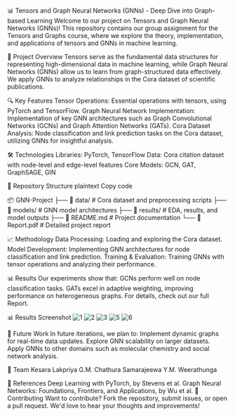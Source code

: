 📊 Tensors and Graph Neural Networks (GNNs) - Deep Dive into Graph-based Learning
Welcome to our project on Tensors and Graph Neural Networks (GNNs)! This repository contains our group assignment for the Tensors and Graphs course, where we explore the theory, implementation, and applications of tensors and GNNs in machine learning.

🚀 Project Overview
Tensors serve as the fundamental data structures for representing high-dimensional data in machine learning, while Graph Neural Networks (GNNs) allow us to learn from graph-structured data effectively. We apply GNNs to analyze relationships in the Cora dataset of scientific publications.

🔍 Key Features
Tensor Operations: Essential operations with tensors, using PyTorch and TensorFlow.
Graph Neural Network Implementation: Implementation of key GNN architectures such as Graph Convolutional Networks (GCNs) and Graph Attention Networks (GATs).
Cora Dataset Analysis: Node classification and link prediction tasks on the Cora dataset, utilizing GNNs for insightful analysis.

🛠️ Technologies
Libraries: PyTorch, TensorFlow
Data: Cora citation dataset with node-level and edge-level features
Core Models: GCN, GAT, GraphSAGE, GIN

📂 Repository Structure
plaintext
Copy code

📦 GNN-Project
├── 📁 data/         # Cora dataset and preprocessing scripts
├── 📁 models/       # GNN model architectures
├── 📁 results/      # EDA, results, and model outputs
├── 📄 README.md     # Project documentation
└── 📄 Report.pdf    # Detailed project report

📈 Methodology
Data Processing: Loading and exploring the Cora dataset.
Model Development: Implementing GNN architectures for node classification and link prediction.
Training & Evaluation: Training GNNs with tensor operations and analyzing their performance.

📊 Results
Our experiments show that:
GCNs perform well on node classification tasks.
GATs excel in adaptive weighting, improving performance on heterogeneous graphs.
For details, check out our full Report.

📊 Results Screenshot
![1](https://github.com/user-attachments/assets/3fe1274d-2977-4169-bd23-d965dfc07b77)
![2](https://github.com/user-attachments/assets/3bc31e4b-6b8e-4264-a759-0ee2878e324c)
![3](https://github.com/user-attachments/assets/58c76847-6f73-4168-8922-5560334ac223)
![5](https://github.com/user-attachments/assets/b33f7adc-bceb-451e-bcd9-ee0ad025163c)
![6](https://github.com/user-attachments/assets/8755b209-59dd-43c3-957e-7c2b12839c9b)


📅 Future Work
In future iterations, we plan to:
Implement dynamic graphs for real-time data updates.
Explore GNN scalability on larger datasets.
Apply GNNs to other domains such as molecular chemistry and social network analysis.

👥 Team
Kesara Lakpriya
G.M. Chathura Samarajeewa
Y.M. Weerathunga

📜 References
Deep Learning with PyTorch, by Stevens et al.
Graph Neural Networks: Foundations, Frontiers, and Applications, by Wu et al.
🌟 Contributing
Want to contribute? Fork the repository, submit issues, or open a pull request. We'd love to hear your thoughts and improvements!
